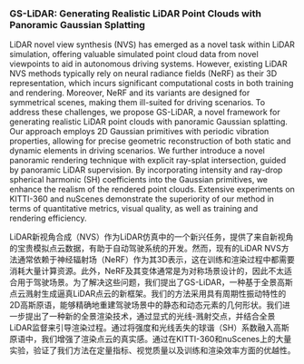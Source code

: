 ### GS-LiDAR: Generating Realistic LiDAR Point Clouds with Panoramic Gaussian Splatting

LiDAR novel view synthesis (NVS) has emerged as a novel task within LiDAR simulation, offering valuable simulated point cloud data from novel viewpoints to aid in autonomous driving systems. However, existing LiDAR NVS methods typically rely on neural radiance fields (NeRF) as their 3D representation, which incurs significant computational costs in both training and rendering. Moreover, NeRF and its variants are designed for symmetrical scenes, making them ill-suited for driving scenarios. To address these challenges, we propose GS-LiDAR, a novel framework for generating realistic LiDAR point clouds with panoramic Gaussian splatting. Our approach employs 2D Gaussian primitives with periodic vibration properties, allowing for precise geometric reconstruction of both static and dynamic elements in driving scenarios. We further introduce a novel panoramic rendering technique with explicit ray-splat intersection, guided by panoramic LiDAR supervision. By incorporating intensity and ray-drop spherical harmonic (SH) coefficients into the Gaussian primitives, we enhance the realism of the rendered point clouds. Extensive experiments on KITTI-360 and nuScenes demonstrate the superiority of our method in terms of quantitative metrics, visual quality, as well as training and rendering efficiency.

LiDAR新视角合成（NVS）作为LiDAR仿真中的一个新兴任务，提供了来自新视角的宝贵模拟点云数据，有助于自动驾驶系统的开发。然而，现有的LiDAR NVS方法通常依赖于神经辐射场（NeRF）作为其3D表示，这在训练和渲染过程中都需要消耗大量计算资源。此外，NeRF及其变体通常是为对称场景设计的，因此不太适合用于驾驶场景。为了解决这些问题，我们提出了GS-LiDAR，一种基于全景高斯点云溅射生成逼真LiDAR点云的新框架。我们的方法采用具有周期性振动特性的2D高斯原语，能够精确地重建驾驶场景中的静态和动态元素的几何形状。我们进一步提出了一种新的全景渲染技术，通过显式的光线-溅射交点，并结合全景LiDAR监督来引导渲染过程。通过将强度和光线丢失的球谐（SH）系数融入高斯原语中，我们增强了渲染点云的真实感。通过在KITTI-360和nuScenes上的大量实验，验证了我们方法在定量指标、视觉质量以及训练和渲染效率方面的优越性。
